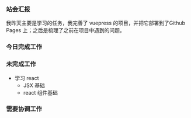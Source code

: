 ### 站会汇报

我昨天主要是学习的任务，我完善了 vuepress 的项目，并把它部署到了Github Pages 上；之后是梳理了之前在项目中遇到的问题。

### 今日完成工作



### 未完成工作

- 学习 react
  - JSX 基础
  - react 组件基础

### 需要协调工作